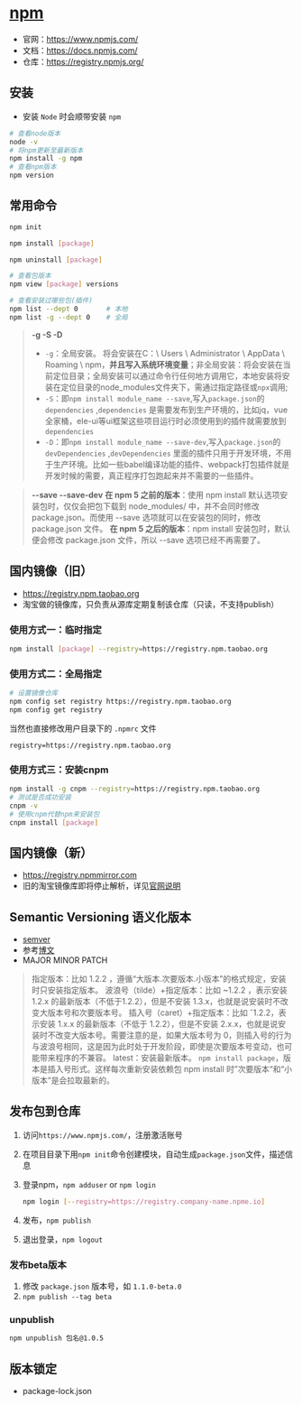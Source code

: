 # [npm](https://www.npmjs.com/)

* 官网：https://www.npmjs.com/
* 文档：https://docs.npmjs.com/
* 仓库：https://registry.npmjs.org/

## 安装
* 安装 `Node` 时会顺带安装 `npm`

```bash
# 查看node版本
node -v
# 将npm更新至最新版本
npm install -g npm
# 查看npm版本
npm version
```

## 常用命令

```bash
npm init

npm install [package]

npm uninstall [package]

# 查看包版本
npm view [package] versions

# 查看安装过哪些包(插件)
npm list --dept 0		# 本地
npm list -g --dept 0	# 全局
```

> **-g -S -D**
>
> * `-g`：全局安装。 将会安装在C：\ Users \ Administrator \ AppData \ Roaming \ npm，**并且写入系统环境变量**；非全局安装：将会安装在当前定位目录；全局安装可以通过命令行任何地方调用它，本地安装将安装在定位目录的node_modules文件夹下，需通过指定路径或`npx`调用;
> * `-S`：即`npm install module_name --save`,写入`package.json`的`dependencies` ,`dependencies` 是需要发布到生产环境的，比如jq，vue全家桶，ele-ui等ui框架这些项目运行时必须使用到的插件就需要放到`dependencies`
> * `-D`：即`npm install module_name --save-dev`,写入`package.json`的`devDependencies` ,`devDependencies` 里面的插件只用于开发环境，不用于生产环境。比如一些babel编译功能的插件、webpack打包插件就是开发时候的需要，真正程序打包跑起来并不需要的一些插件。


> **--save  --save-dev**
> **在 npm 5 之前的版本**：使用 npm install 默认选项安装包时，仅仅会把包下载到 node_modules/ 中，并不会同时修改 package.json。而使用 --save 选项就可以在安装包的同时，修改 package.json 文件。
> **在 npm 5 之后的版本**：npm install 安装包时，默认便会修改 package.json 文件，所以 --save 选项已经不再需要了。


## 国内镜像（旧）
* https://registry.npm.taobao.org
* 淘宝做的镜像库，只负责从源库定期复制该仓库（只读，不支持publish）

### 使用方式一：临时指定
```bash
npm install [package] --registry=https://registry.npm.taobao.org
```
### 使用方式二：全局指定
```bash
# 设置镜像仓库
npm config set registry https://registry.npm.taobao.org
npm config get registry
```

当然也直接修改用户目录下的 `.npmrc`  文件

```text
registry=https://registry.npm.taobao.org
```

### 使用方式三：安装cnpm

```bash
npm install -g cnpm --registry=https://registry.npm.taobao.org
# 测试是否成功安装
cnpm -v
# 使用cnpm代替npm来安装包
cnpm install [package]
```

## 国内镜像（新）

* https://registry.npmmirror.com
* 旧的淘宝镜像库即将停止解析，详见[官网说明](https://npmmirror.com/)

## Semantic Versioning 语义化版本

* [semver](https://semver.org/)
* 参考[博文](https://segmentfault.com/a/1190000039684460)
* MAJOR MINOR PATCH
> 指定版本：比如 1.2.2 ，遵循“大版本.次要版本.小版本”的格式规定，安装时只安装指定版本。
> 波浪号（tilde）+指定版本：比如 ~1.2.2 ，表示安装 1.2.x 的最新版本（不低于1.2.2），但是不安装 1.3.x，也就是说安装时不改变大版本号和次要版本号。
> 插入号（caret）+指定版本：比如 ˆ1.2.2，表示安装 1.x.x 的最新版本（不低于 1.2.2），但是不安装 2.x.x，也就是说安装时不改变大版本号。需要注意的是，如果大版本号为 0，则插入号的行为与波浪号相同，这是因为此时处于开发阶段，即使是次要版本号变动，也可能带来程序的不兼容。
> latest：安装最新版本。
> `npm install package`，版本是插入号形式。这样每次重新安装依赖包 npm install 时”次要版本“和“小版本”是会拉取最新的。

## 发布包到仓库

1. 访问`https://www.npmjs.com/`，注册激活账号

2. 在项目目录下用`npm init`命令创建模块，自动生成`package.json`文件，描述信息

3. 登录npm，`npm adduser` or `npm login`

   ```bash
   npm login [--registry=https://registry.company-name.npme.io]
   ```

4. 发布，`npm publish`

5. 退出登录，`npm logout`

### 发布beta版本

1. 修改 `package.json` 版本号，如 `1.1.0-beta.0`
2. `npm publish --tag beta`

### unpublish

```bash
npm unpublish 包名@1.0.5
```

## 版本锁定

* package-lock.json






